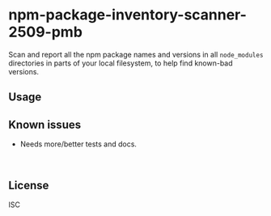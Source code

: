 ﻿
<!--#echo json="package.json" key="name" underline="=" -->
npm-package-inventory-scanner-2509-pmb
======================================
<!--/#echo -->

<!--#echo json="package.json" key="description" -->
Scan and report all the npm package names and versions in all `node_modules`
directories in parts of your local filesystem, to help find known-bad
versions.
<!--/#echo -->



Usage
-----





Known issues
------------

* Needs more/better tests and docs.





<!--#toc stop="scan" -->

&nbsp;


License
-------
<!--#echo json="package.json" key="license" -->
ISC
<!--/#echo -->
